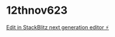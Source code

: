 # 12thnov623

[Edit in StackBlitz next generation editor ⚡️](https://stackblitz.com/~/github.com/juliangoldieseo/12thnov623)